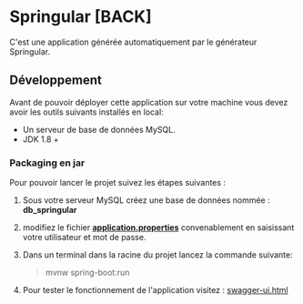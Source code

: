 # Springular [BACK]

C'est une application générée automatiquement par le générateur Springular.

## Développement

Avant de pouvoir déployer cette application sur votre machine vous devez avoir les outils suivants installés en local:

  * Un serveur de base de données MySQL.
  * JDK 1.8 +
### Packaging en jar
 Pour pouvoir lancer le projet suivez les étapes suivantes :
 1. Sous votre serveur MySQL créez une base de données nommée : **db_springular**
 2. modifiez le fichier **[application.properties](http://git.intranet.sifast.com/sifast-project/springular-framework-back/blob/master/springular-framework-web/src/main/resources/application.properties)** convenablement en saisissant votre utilisateur et mot de passe.
 3. Dans un terminal dans la racine du projet lancez la commande suivante:

	> mvnw spring-boot:run
 4. Pour tester le fonctionnement de l'application visitez : [swagger-ui.html](http://localhost:9090/springular-framework/swagger-ui.html#/)
 